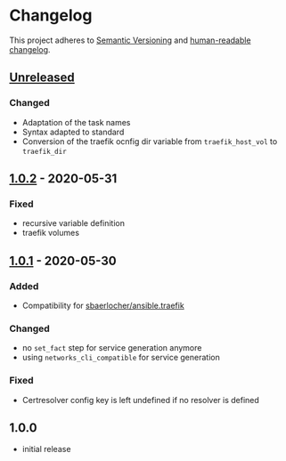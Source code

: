 # Changelog

This project adheres to [Semantic Versioning](https://semver.org/spec/v2.0.0.html)
and [human-readable changelog](https://keepachangelog.com/en/1.0.0/).

## [Unreleased]

### Changed

- Adaptation of the task names
- Syntax adapted to standard
- Conversion of the traefik ocnfig dir variable from `traefik_host_vol` to `traefik_dir`

## [1.0.2] - 2020-05-31

### Fixed

- recursive variable definition
- traefik volumes

## [1.0.1] - 2020-05-30

### Added

- Compatibility for [sbaerlocher/ansible.traefik](https://github.com/sbaerlocher/ansible.traefik)

### Changed

- no `set_fact` step for service generation anymore
- using `networks_cli_compatible` for service generation

### Fixed

- Certresolver config key is left undefined if no resolver is defined

## 1.0.0

- initial release

[unreleased]: https://github.com/arillso/ansible.traefik/compare/1.0.2...HEAD
[1.0.2]: https://github.com/arillso/ansible.traefik/compare/1.0.1...1.0.2
[1.0.1]: https://github.com/arillso/ansible.traefik/compare/1.0.0...1.0.1
